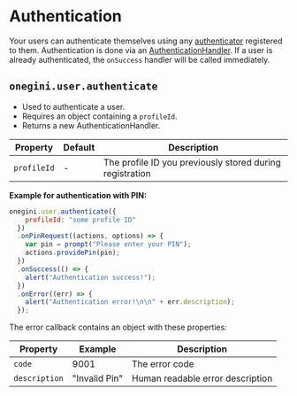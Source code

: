 # Authentication

<!-- toc -->

Your users can authenticate themselves using any [authenticator](authenticators.md) registered to them. Authentication is done via an [AuthenticationHandler](AuthenticationHandler.md). If a user is already authenticated, the `onSuccess` handler will be called immediately.

## `onegini.user.authenticate`

- Used to authenticate a user.
- Requires an object containing a `profileId`.
- Returns a new AuthenticationHandler.

| Property | Default | Description |
| --- | --- | --- |
| `profileId` | - | The profile ID you previously stored during registration

**Example for authentication with PIN:**

```js
onegini.user.authenticate({
    profileId: "some profile ID"
  })
  .onPinRequest((actions, options) => {
    var pin = prompt("Please enter your PIN");
    actions.providePin(pin);
  })
  .onSuccess(() => {
    alert("Authentication success!");
  })
  .onError((err) => {
    alert("Authentication error!\n\n" + err.description);
  });
```

The error callback contains an object with these properties:

| Property | Example | Description |
| --- | --- | --- |
| `code` | 9001 | The error code
| `description` | "Invalid Pin" | Human readable error description

